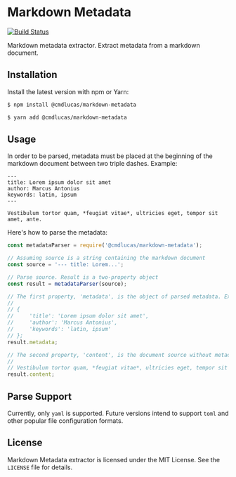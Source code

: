 # Markdown Metadata

[![Build Status](https://travis-ci.org/cmdlucas/markdown-metadata.svg?branch=master)](https://travis-ci.org/cmdlucas/markdown-metadata)

Markdown metadata extractor. Extract metadata from a markdown document.

## Installation

Install the latest version with npm or Yarn:

```bash
$ npm install @cmdlucas/markdown-metadata
```

```bash
$ yarn add @cmdlucas/markdown-metadata
```

## Usage

In order to be parsed, metadata must be placed at the beginning of the markdown document between two triple dashes. Example:

    ---
    title: Lorem ipsum dolor sit amet
    author: Marcus Antonius
    keywords: latin, ipsum
    ---

    Vestibulum tortor quam, *feugiat vitae*, ultricies eget, tempor sit amet, ante.

Here's how to parse the metadata:

```js
const metadataParser = require('@cmdlucas/markdown-metadata');

// Assuming source is a string containing the markdown document
const source = '--- title: Lorem...';

// Parse source. Result is a two-property object
const result = metadataParser(source);

// The first property, 'metadata', is the object of parsed metadata. Example:
//
// {
//     'title': 'Lorem ipsum dolor sit amet',
//     'author': 'Marcus Antonius',
//     'keywords': 'latin, ipsum'
// };
result.metadata;

// The second property, 'content', is the document source without metadata. Example:
//
// Vestibulum tortor quam, *feugiat vitae*, ultricies eget, tempor sit amet, ante.
result.content;
```

## Parse Support
Currently, only `yaml` is supported. Future versions intend to support `toml` and other popular file configuration formats.

## License

Markdown Metadata extractor is licensed under the MIT License. See the `LICENSE` file for details.